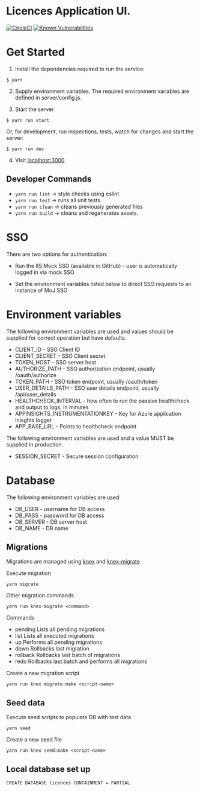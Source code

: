 # Licences Application UI.

[![CircleCI](https://circleci.com/gh/noms-digital-studio/licences/tree/master.svg?style=svg)](https://circleci.com/gh/noms-digital-studio/licences/tree/master)
[![Known Vulnerabilities](https://snyk.io/test/github/noms-digital-studio/licences/badge.svg)](https://snyk.io/test/github/noms-digital-studio/licences)

# Get Started

1. Install the dependencies required to run the service:

  ```
  $ yarn
  ```  
2. Supply environment variables. The required environment variables are defined in server/config.js.


3. Start the server

  ```   
  $ yarn run start
  ```

   Or, for development, run inspections, tests, watch for changes and start the server:
   
  ```   
  $ yarn run dev
  ```
  
4. Visit [localhost:3000](http://localhost:3000/)

## Developer Commands

 - `yarn run lint` -> style checks using eslint
 - `yarn run test` -> runs all unit tests
 - `yarn run clean` -> cleans previously generated files
 - `yarn run build` -> cleans and regenerates assets.
 

# SSO

There are two options for authentication:

* Run the IIS Mock SSO (available in GitHub) - user is automatically logged in via mock SSO

* Set the environment variables listed below to direct SSO requests to an instance of MoJ SSO


# Environment variables

The following environment variables are used and values should be supplied for correct operation but have defaults.


* CLIENT_ID - SSO Client ID
* CLIENT_SECRET - SSO Client secret
* TOKEN_HOST - SSO server host
* AUTHORIZE_PATH - SSO authorization endpoint, usually /oauth/authorize
* TOKEN_PATH - SSO token endpoint, usually /oauth/token
* USER_DETAILS_PATH - SSO user details endpoint, usually /api/user_details
* HEALTHCHECK_INTERVAL - how often to run the passive healthcheck and output to logs, in minutes
* APPINSIGHTS_INSTRUMENTATIONKEY - Key for Azure application inisghts logger
* APP_BASE_URL - Points to healthcheck endpoint

The following environment variables are used and a value MUST be supplied in production.

* SESSION_SECRET - Secure session configuration



# Database

The following environment variables are used

* DB_USER - username for DB access
* DB_PASS - password for DB access
* DB_SERVER - DB server host
* DB_NAME - DB name

## Migrations

Migrations are managed using [knex](http://knexjs.org/#Migrations-CLI) and [knex-migrate](https://github.com/sheerun/knex-migrate)

Execute migration

```
yarn migrate
```

Other migration commands

```
yarn run knex-migrate <command>
```

Commands
* pending   Lists all pending migrations
* list      Lists all executed migrations
* up        Performs all pending migrations
* down      Rollbacks last migration
* rollback  Rollbacks last batch of migrations
* redo      Rollbacks last batch and performs all migrations

Create a new migration script

```
yarn run knex migrate:make <script-name>
```

## Seed data

Execute seed scripts to populate DB with test data

```
yarn seed
```

Create a new seed file

```
yarn run knex seed:make <script-name>
```

## Local database set up

```
CREATE DATABASE licences CONTAINMENT = PARTIAL
``` 
